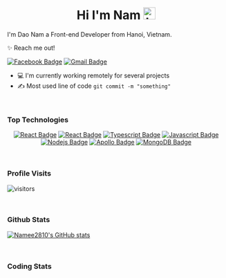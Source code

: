 <h1 align="center">Hi I'm Nam <img src="https://user-images.githubusercontent.com/1303154/88677602-1635ba80-d120-11ea-84d8-d263ba5fc3c0.gif" width="28px" alt="hi"></h1>

I'm Dao Nam a Front-end Developer from Hanoi, Vietnam.

✨ Reach me out!

[![Facebook Badge](https://img.shields.io/badge/-namee2810-14A0F9?style=flat-square&labelColor=14A0F9&logo=facebook&logoColor=white)](https://www.facebook.com/namee2810/)
[![Gmail Badge](https://img.shields.io/badge/-dvn281002-EA4335?style=flat-square&labelColor=EA4335&logo=gmail&logoColor=white)](mailto:dvn281002@gmail.com)

- 💻 I'm currently working remotely for several projects
- ✍️ Most used line of code `git commit -m "something"`

<br/>

### Top Technologies

<div align="center">

[![React Badge](https://img.shields.io/badge/-Next.JS-000?style=for-the-badge&labelColor=000&logo=next.js&logoColor=fff)](#)
[![React Badge](https://img.shields.io/badge/-React-61DBFB?style=for-the-badge&labelColor=000&logo=react&logoColor=61DBFB)](#)
[![Typescript Badge](https://img.shields.io/badge/-Typescript-3178C6?style=for-the-badge&labelColor=000&logo=typescript&logoColor=3178C6)](#) 
[![Javascript Badge](https://img.shields.io/badge/-Javascript-F7DF1E?style=for-the-badge&labelColor=000&logo=javascript&logoColor=F7DF1E)](#) 
[![Nodejs Badge](https://img.shields.io/badge/-Node.JS-339933?style=for-the-badge&labelColor=000&logo=node.js&logoColor=339933)](#) 
[![Apollo Badge](https://img.shields.io/badge/-Apollo--GraphQL-311C87?style=for-the-badge&labelColor=000&logo=apollographql&logoColor=311C87)](#)
[![MongoDB Badge](https://img.shields.io/badge/-MongoDB-47A248?style=for-the-badge&labelColor=000&logo=mongodb&logoColor=47A248)](#) 

</div>

<br />

### Profile Visits 

![visitors](https://visitor-badge.glitch.me/badge?page_id=Namee2810.Namee2810)

<br />

### Github Stats

[![Namee2810's GitHub stats](https://github-readme-stats.vercel.app/api?username=Namee2810&show_icons=true&theme=vue-dark)](https://github.com/anuraghazra/github-readme-stats)

<br />

### Coding Stats

<!--START_SECTION:waka-->
<!--END_SECTION:waka-->